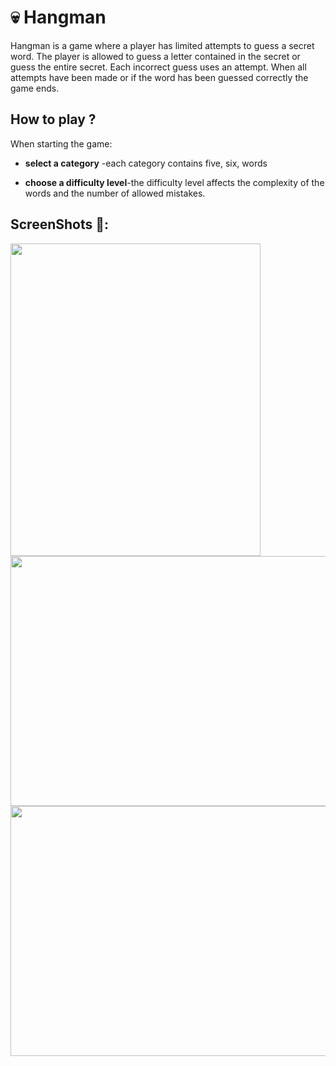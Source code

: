 # 💀 Hangman

Hangman is a game where a player has limited attempts to guess a secret word. The player is allowed to guess a letter contained in the secret or guess the entire secret. Each incorrect guess uses an attempt. When all attempts have been made or if the word has been guessed correctly the game ends.

## How to play ?

When starting the game:


- **select a category** -each category contains five, six, words

- **choose a difficulty level**-the difficulty level affects the complexity of the words and the number of allowed mistakes.

## ScreenShots 📸:

<img src="https://user-images.githubusercontent.com/63552702/97992425-5a092180-1deb-11eb-9003-46fd55fb496d.png" width="400" height="500" />

<img src="https://user-images.githubusercontent.com/63552702/97992797-d996f080-1deb-11eb-8cab-1fa602b6ffce.png" width="700" height="400" />

<img src="https://user-images.githubusercontent.com/63552702/97993173-5e820a00-1dec-11eb-823f-30515eed0a0b.png" width="700" height="400" />
